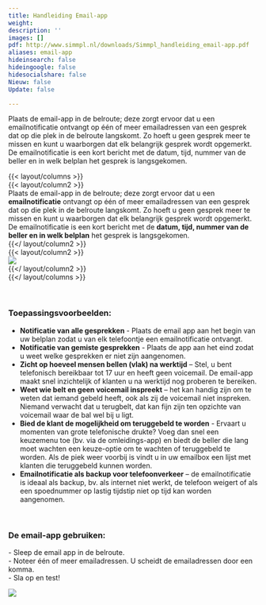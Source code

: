 ```yaml
---
title: Handleiding Email-app
weight: 
description: ''
images: []
pdf: http://www.simmpl.nl/downloads/Simmpl_handleiding_email-app.pdf
aliases: email-app
hideinsearch: false
hideingoogle: false
hidesocialshare: false
Nieuw: false
Update: false

---
```

Plaats de email-app in de belroute; deze zorgt ervoor dat u een emailnotificatie ontvangt op één of meer emailadressen van een gesprek dat op die plek in de belroute langskomt. Zo hoeft u geen gesprek meer te missen en kunt u waarborgen dat elk belangrijk gesprek wordt opgemerkt. De emailnotificatie is een kort bericht met de datum, tijd, nummer van de beller en in welk belplan het gesprek is langsgekomen.

{{< layout/columns >}}  
 {{< layout/column2 >}}  
Plaats de email-app in de belroute; deze zorgt ervoor dat u een **emailnotificatie** ontvangt op één of meer emailadressen van een gesprek dat op die plek in de belroute langskomt. Zo hoeft u geen gesprek meer te missen en kunt u waarborgen dat elk belangrijk gesprek wordt opgemerkt. De emailnotificatie is een kort bericht met de **datum, tijd, nummer van de beller en in welk belplan** het gesprek is langsgekomen.  
 {{</ layout/column2 >}}  
 {{< layout/column2 >}}  
![](https://res.cloudinary.com/callvoip/image/upload/v1565084467/email-NL_quajkq.png)  
 {{</ layout/column2 >}}  
{{</ layout/columns >}}

<br>

### Toepassingsvoorbeelden:

* **Notificatie van alle gesprekken** - Plaats de email app aan het begin van uw belplan zodat u van elk telefoontje een emailnotificatie ontvangt. 
* **Notificatie van gemiste gesprekken** - Plaats de app aan het eind zodat u weet welke gesprekken er niet zijn aangenomen. 
* **Zicht op hoeveel mensen bellen (vlak) na werktijd** – Stel, u bent telefonisch bereikbaar tot 17 uur en heeft geen voicemail. De email-app maakt snel inzichtelijk of klanten u na werktijd nog proberen te bereiken. 
* **Weet wie belt en geen voicemail inspreekt** – het kan handig zijn om te weten dat iemand gebeld heeft, ook als zij de voicemail niet inspreken. Niemand verwacht dat u terugbelt, dat kan fijn zijn ten opzichte van voicemail waar de bal wel bij u ligt. 
* **Bied de klant de mogelijkheid om teruggebeld te worden** - Ervaart u momenten van grote telefonische drukte? Voeg dan snel een keuzemenu toe (bv. via de omleidings-app) en biedt de beller die lang moet wachten een keuze-optie om te wachten of teruggebeld te worden. Als de piek weer voorbij is vindt u in uw emailbox een lijst met klanten die teruggebeld kunnen worden. 
* **Emailnotificatie als backup voor telefoonverkeer** – de emailnotificatie is ideaal als backup, bv. als internet niet werkt, de telefoon weigert of als een spoednummer op lastig tijdstip niet op tijd kan worden aangenomen.

<br>

### De email-app gebruiken: 

\- Sleep de email app in de belroute.   
\- Noteer één of meer emailadressen. U scheidt de emailadressen door een komma.   
\- Sla op en test!

![](https://res.cloudinary.com/callvoip/image/upload/v1565084452/support-email1_kbtcza.png)